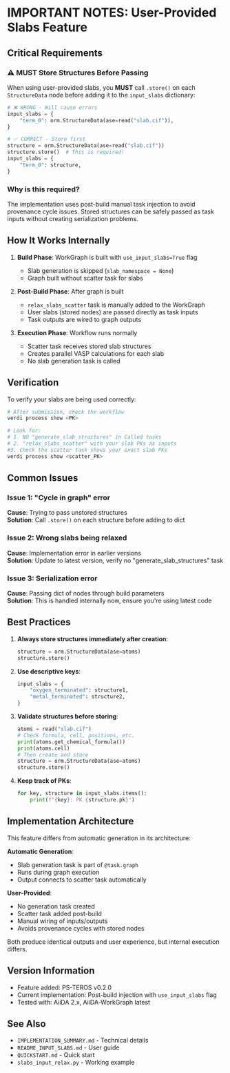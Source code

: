 # IMPORTANT NOTES: User-Provided Slabs Feature

## Critical Requirements

### ⚠️ **MUST Store Structures Before Passing**

When using user-provided slabs, you **MUST** call `.store()` on each `StructureData` node before adding it to the `input_slabs` dictionary:

```python
# ❌ WRONG - Will cause errors
input_slabs = {
    "term_0": orm.StructureData(ase=read("slab.cif")),
}

# ✅ CORRECT - Store first
structure = orm.StructureData(ase=read("slab.cif"))
structure.store()  # This is required!
input_slabs = {
    "term_0": structure,
}
```

### Why is this required?

The implementation uses post-build manual task injection to avoid provenance cycle issues. Stored structures can be safely passed as task inputs without creating serialization problems.

## How It Works Internally

1. **Build Phase**: WorkGraph is built with `use_input_slabs=True` flag
   - Slab generation is skipped (`slab_namespace = None`)
   - Graph built without scatter task for slabs

2. **Post-Build Phase**: After graph is built
   - `relax_slabs_scatter` task is manually added to the WorkGraph
   - User slabs (stored nodes) are passed directly as task inputs
   - Task outputs are wired to graph outputs

3. **Execution Phase**: Workflow runs normally
   - Scatter task receives stored slab structures
   - Creates parallel VASP calculations for each slab
   - No slab generation task is called

## Verification

To verify your slabs are being used correctly:

```bash
# After submission, check the workflow
verdi process show <PK>

# Look for:
# 1. NO "generate_slab_structures" in Called tasks
# 2. "relax_slabs_scatter" with your slab PKs as inputs
#3. Check the scatter task shows your exact slab PKs
verdi process show <scatter_PK>
```

## Common Issues

### Issue 1: "Cycle in graph" error
**Cause**: Trying to pass unstored structures  
**Solution**: Call `.store()` on each structure before adding to dict

### Issue 2: Wrong slabs being relaxed
**Cause**: Implementation error in earlier versions  
**Solution**: Update to latest version, verify no "generate_slab_structures" task

### Issue 3: Serialization error
**Cause**: Passing dict of nodes through build parameters  
**Solution**: This is handled internally now, ensure you're using latest code

## Best Practices

1. **Always store structures immediately after creation**:
   ```python
   structure = orm.StructureData(ase=atoms)
   structure.store()
   ```

2. **Use descriptive keys**:
   ```python
   input_slabs = {
       "oxygen_terminated": structure1,
       "metal_terminated": structure2,
   }
   ```

3. **Validate structures before storing**:
   ```python
   atoms = read("slab.cif")
   # Check formula, cell, positions, etc.
   print(atoms.get_chemical_formula())
   print(atoms.cell)
   # Then create and store
   structure = orm.StructureData(ase=atoms)
   structure.store()
   ```

4. **Keep track of PKs**:
   ```python
   for key, structure in input_slabs.items():
       print(f"{key}: PK {structure.pk}")
   ```

## Implementation Architecture

This feature differs from automatic generation in its architecture:

**Automatic Generation**:
- Slab generation task is part of `@task.graph`
- Runs during graph execution
- Output connects to scatter task automatically

**User-Provided**:
- No generation task created
- Scatter task added post-build
- Manual wiring of inputs/outputs
- Avoids provenance cycles with stored nodes

Both produce identical outputs and user experience, but internal execution differs.

## Version Information

- Feature added: PS-TEROS v0.2.0
- Current implementation: Post-build injection with `use_input_slabs` flag
- Tested with: AiiDA 2.x, AiiDA-WorkGraph latest

## See Also

- `IMPLEMENTATION_SUMMARY.md` - Technical details
- `README_INPUT_SLABS.md` - User guide
- `QUICKSTART.md` - Quick start
- `slabs_input_relax.py` - Working example
